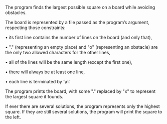 The program finds the largest possible square on a board while avoiding obstacles.

The board is represented by a file passed as the program’s argument, respecting those constraints:

• its first line contains the number of lines on the board (and only that),

• "." (representing an empty place) and "o" (representing an obstacle) are the only two allowed characters for the
other lines,

• all of the lines will be the same length (except the first one),

• there will always be at least one line,

• each line is terminated by ’\n’.

The program prints the board, with some "." replaced by "x" to represent the largest square it founds.

If ever there are several solutions, the program represents only the highest square. If they are still several
solutions, the program will print the square to the left.
